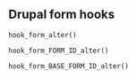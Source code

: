 Drupal form hooks
-------------------
```
hook_form_alter()

hook_form_FORM_ID_alter()

hook_form_BASE_FORM_ID_alter()
```